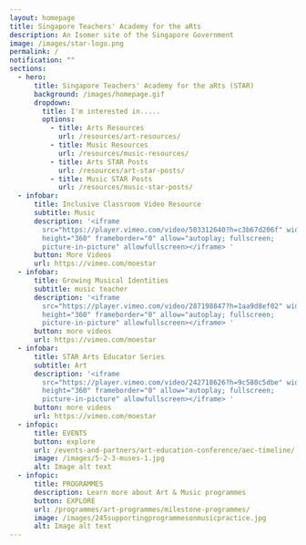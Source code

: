 ```yaml
---
layout: homepage
title: Singapore Teachers' Academy for the aRts
description: An Isomer site of the Singapore Government
image: /images/star-logo.png
permalink: /
notification: ""
sections:
  - hero:
      title: Singapore Teachers' Academy for the aRts (STAR)
      background: /images/homepage.gif
      dropdown:
        title: I'm interested in.....
        options:
          - title: Arts Resources
            url: /resources/art-resources/
          - title: Music Resources
            url: /resources/music-resources/
          - title: Arts STAR Posts
            url: /resources/art-star-posts/
          - title: Music STAR Posts
            url: /resources/music-star-posts/
  - infobar:
      title: Inclusive Classroom Video Resource
      subtitle: Music
      description: '<iframe
        src="https://player.vimeo.com/video/503312640?h=c3b67d206f" width="640"
        height="360" frameborder="0" allow="autoplay; fullscreen;
        picture-in-picture" allowfullscreen></iframe> '
      button: More Videos
      url: https://vimeo.com/moestar
  - infobar:
      title: Growing Musical Identities
      subtitle: music teacher
      description: '<iframe
        src="https://player.vimeo.com/video/287198847?h=1aa9d8ef02" width="640"
        height="360" frameborder="0" allow="autoplay; fullscreen;
        picture-in-picture" allowfullscreen></iframe> '
      button: more videos
      url: https://vimeo.com/moestar
  - infobar:
      title: STAR Arts Educator Series
      subtitle: Art
      description: '<iframe
        src="https://player.vimeo.com/video/242718626?h=9c580c5dbe" width="640"
        height="360" frameborder="0" allow="autoplay; fullscreen;
        picture-in-picture" allowfullscreen></iframe> '
      button: more videos
      url: https://vimeo.com/moestar
  - infopic:
      title: EVENTS
      button: explore
      url: /events-and-partners/art-education-conference/aec-timeline/
      image: /images/5-2-3-muses-1.jpg
      alt: Image alt text
  - infopic:
      title: PROGRAMMES
      description: Learn more about Art & Music programmes
      button: EXPLORE
      url: /programmes/art-programmes/milestone-programmes/
      image: /images/245supportingprogrammesonmusicpractice.jpg
      alt: Image alt text
---
```


